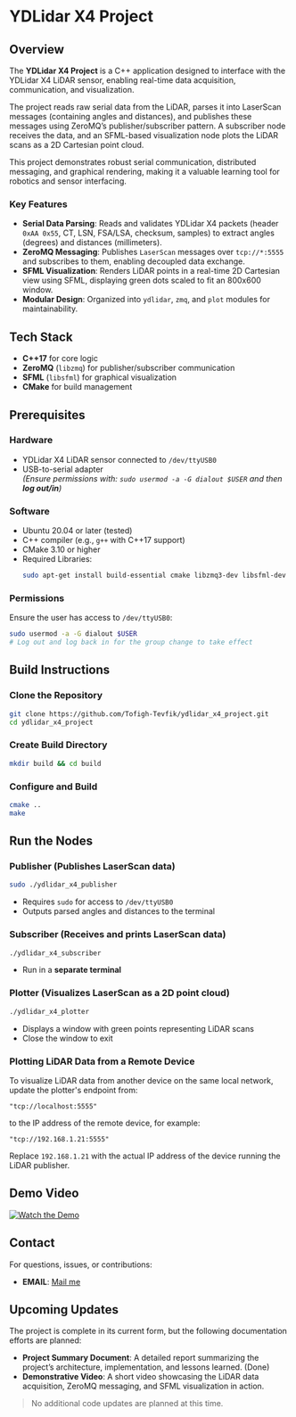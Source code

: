 # YDLidar X4 Project

## Overview
The **YDLidar X4 Project** is a C++ application designed to interface with the YDLidar X4 LiDAR sensor, enabling real-time data acquisition, communication, and visualization.

The project reads raw serial data from the LiDAR, parses it into LaserScan messages (containing angles and distances), and publishes these messages using ZeroMQ’s publisher/subscriber pattern. A subscriber node receives the data, and an SFML-based visualization node plots the LiDAR scans as a 2D Cartesian point cloud.

This project demonstrates robust serial communication, distributed messaging, and graphical rendering, making it a valuable learning tool for robotics and sensor interfacing.

### Key Features
- **Serial Data Parsing**: Reads and validates YDLidar X4 packets (header `0xAA 0x55`, CT, LSN, FSA/LSA, checksum, samples) to extract angles (degrees) and distances (millimeters).
- **ZeroMQ Messaging**: Publishes `LaserScan` messages over `tcp://*:5555` and subscribes to them, enabling decoupled data exchange.
- **SFML Visualization**: Renders LiDAR points in a real-time 2D Cartesian view using SFML, displaying green dots scaled to fit an 800x600 window.
- **Modular Design**: Organized into `ydlidar`, `zmq`, and `plot` modules for maintainability.

## Tech Stack
- **C++17** for core logic  
- **ZeroMQ** (`libzmq`) for publisher/subscriber communication  
- **SFML** (`libsfml`) for graphical visualization  
- **CMake** for build management

## Prerequisites

### Hardware
- YDLidar X4 LiDAR sensor connected to `/dev/ttyUSB0`
- USB-to-serial adapter  
  *(Ensure permissions with: `sudo usermod -a -G dialout $USER` and then **log out/in**)*
  
### Software
- Ubuntu 20.04 or later (tested)
- C++ compiler (e.g., `g++` with C++17 support)
- CMake 3.10 or higher
- Required Libraries:
  ```bash
  sudo apt-get install build-essential cmake libzmq3-dev libsfml-dev
  ```

### Permissions
Ensure the user has access to `/dev/ttyUSB0`:
```bash
sudo usermod -a -G dialout $USER
# Log out and log back in for the group change to take effect
```

## Build Instructions

### Clone the Repository
```bash
git clone https://github.com/Tofigh-Tevfik/ydlidar_x4_project.git
cd ydlidar_x4_project
```

### Create Build Directory
```bash
mkdir build && cd build
```

### Configure and Build
```bash
cmake ..
make
```

## Run the Nodes

### Publisher (Publishes LaserScan data)
```bash
sudo ./ydlidar_x4_publisher
```
- Requires `sudo` for access to `/dev/ttyUSB0`
- Outputs parsed angles and distances to the terminal

### Subscriber (Receives and prints LaserScan data)
```bash
./ydlidar_x4_subscriber
```
- Run in a **separate terminal**

### Plotter (Visualizes LaserScan as a 2D point cloud)
```bash
./ydlidar_x4_plotter
```
- Displays a window with green points representing LiDAR scans
- Close the window to exit

### Plotting LiDAR Data from a Remote Device

To visualize LiDAR data from another device on the same local network, update the plotter's endpoint from:

```
"tcp://localhost:5555"
```

to the IP address of the remote device, for example:

```
"tcp://192.168.1.21:5555"
```

Replace `192.168.1.21` with the actual IP address of the device running the LiDAR publisher.

## Demo Video
[![Watch the Demo](https://img.shields.io/badge/YouTube-Watch%20Demo-red?logo=youtube)](https://youtu.be/TBC5uqdGn5M)


## Contact

For questions, issues, or contributions:

- **EMAIL**: <a href="mailto:tofigh.main@gmail.com">Mail me</a>

## Upcoming Updates

The project is complete in its current form, but the following documentation efforts are planned:
- **Project Summary Document**: A detailed report summarizing the project’s architecture, implementation, and lessons learned. (Done)
- **Demonstrative Video**: A short video showcasing the LiDAR data acquisition, ZeroMQ messaging, and SFML visualization in action.

> No additional code updates are planned at this time.
